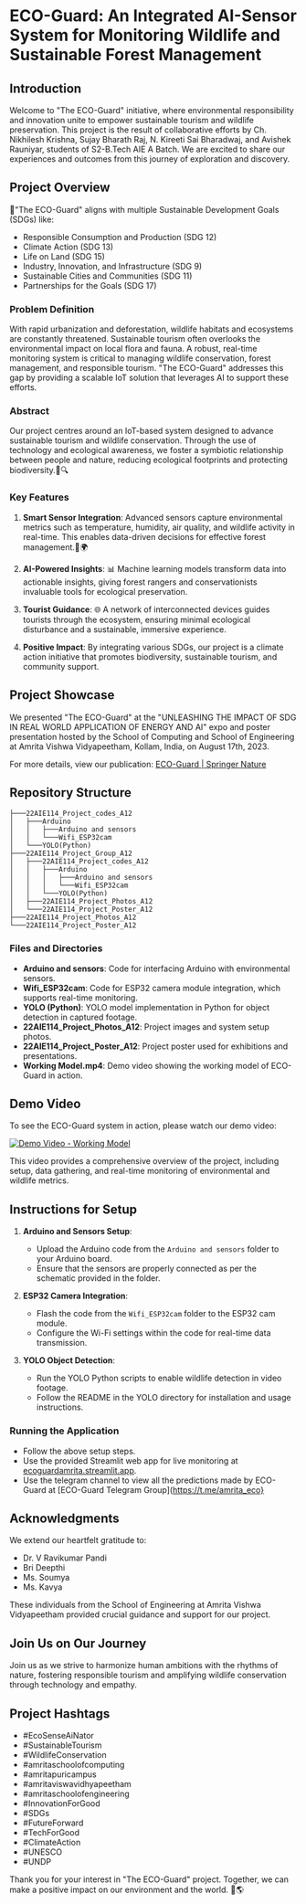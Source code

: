 # ECO-Guard: An Integrated AI-Sensor System for Monitoring Wildlife and Sustainable Forest Management

## Introduction

Welcome to "The ECO-Guard" initiative, where environmental responsibility and innovation unite to empower sustainable tourism and wildlife preservation. This project is the result of collaborative efforts by Ch. Nikhilesh Krishna, Sujay Bharath Raj, N. Kireeti Sai Bharadwaj, and Avishek Rauniyar, students of S2-B.Tech AIE A Batch. We are excited to share our experiences and outcomes from this journey of exploration and discovery.

## Project Overview

🌿"The ECO-Guard" aligns with multiple Sustainable Development Goals (SDGs) like:

- Responsible Consumption and Production (SDG 12)
- Climate Action (SDG 13)
- Life on Land (SDG 15)
- Industry, Innovation, and Infrastructure (SDG 9)
- Sustainable Cities and Communities (SDG 11)
- Partnerships for the Goals (SDG 17)

### Problem Definition

With rapid urbanization and deforestation, wildlife habitats and ecosystems are constantly threatened. Sustainable tourism often overlooks the environmental impact on local flora and fauna. A robust, real-time monitoring system is critical to managing wildlife conservation, forest management, and responsible tourism. "The ECO-Guard" addresses this gap by providing a scalable IoT solution that leverages AI to support these efforts.

### Abstract

Our project centres around an IoT-based system designed to advance sustainable tourism and wildlife conservation. Through the use of technology and ecological awareness, we foster a symbiotic relationship between people and nature, reducing ecological footprints and protecting biodiversity.🌳🔍

### Key Features

1. **Smart Sensor Integration**: Advanced sensors capture environmental metrics such as temperature, humidity, air quality, and wildlife activity in real-time. This enables data-driven decisions for effective forest management.🦋🌍

2. **AI-Powered Insights**: 📊 Machine learning models transform data into actionable insights, giving forest rangers and conservationists invaluable tools for ecological preservation.

3. **Tourist Guidance**: 🌐 A network of interconnected devices guides tourists through the ecosystem, ensuring minimal ecological disturbance and a sustainable, immersive experience.

4. **Positive Impact**: By integrating various SDGs, our project is a climate action initiative that promotes biodiversity, sustainable tourism, and community support.

## Project Showcase

We presented "The ECO-Guard" at the "UNLEASHING THE IMPACT OF SDG IN REAL WORLD APPLICATION OF ENERGY AND AI" expo and poster presentation hosted by the School of Computing and School of Engineering at Amrita Vishwa Vidyapeetham, Kollam, India, on August 17th, 2023.

For more details, view our publication: [ECO-Guard | Springer Nature](https://link.springer.com/chapter/10.1007/978-981-99-9489-2_36)

## Repository Structure

```plaintext
├───22AIE114_Project_codes_A12
│   ├───Arduino
│   │   ├───Arduino and sensors
│   │   └───Wifi_ESP32cam
│   └───YOLO(Python)
├───22AIE114_Project_Group_A12
│   ├───22AIE114_Project_codes_A12
│   │   ├───Arduino
│   │   │   ├───Arduino and sensors
│   │   │   └───Wifi_ESP32cam
│   │   └───YOLO(Python)
│   ├───22AIE114_Project_Photos_A12
│   └───22AIE114_Project_Poster_A12
├───22AIE114_Project_Photos_A12
└───22AIE114_Project_Poster_A12
```

### Files and Directories

- **Arduino and sensors**: Code for interfacing Arduino with environmental sensors.
- **Wifi_ESP32cam**: Code for ESP32 camera module integration, which supports real-time monitoring.
- **YOLO (Python)**: YOLO model implementation in Python for object detection in captured footage.
- **22AIE114_Project_Photos_A12**: Project images and system setup photos.
- **22AIE114_Project_Poster_A12**: Project poster used for exhibitions and presentations.
- **Working Model.mp4**: Demo video showing the working model of ECO-Guard in action.

## Demo Video

To see the ECO-Guard system in action, please watch our demo video:

[![Demo Video - Working Model](https://img.youtube.com/vi/YaQ-8vPQmXA/0.jpg)](https://www.youtube.com/watch?v=YaQ-8vPQmXA)

This video provides a comprehensive overview of the project, including setup, data gathering, and real-time monitoring of environmental and wildlife metrics.

## Instructions for Setup

1. **Arduino and Sensors Setup**:
   - Upload the Arduino code from the `Arduino and sensors` folder to your Arduino board.
   - Ensure that the sensors are properly connected as per the schematic provided in the folder.

2. **ESP32 Camera Integration**:
   - Flash the code from the `Wifi_ESP32cam` folder to the ESP32 cam module.
   - Configure the Wi-Fi settings within the code for real-time data transmission.

3. **YOLO Object Detection**:
   - Run the YOLO Python scripts to enable wildlife detection in video footage.
   - Follow the README in the YOLO directory for installation and usage instructions.

### Running the Application

- Follow the above setup steps.
- Use the provided Streamlit web app for live monitoring at [ecoguardamrita.streamlit.app](https://ecoguardamrita.streamlit.app/).
- Use the telegram channel to view all the predictions made by ECO-Guard at [ECO-Guard Telegram Group](https://t.me/amrita_eco}
## Acknowledgments

We extend our heartfelt gratitude to:

- Dr. V Ravikumar Pandi
- Bri Deepthi
- Ms. Soumya
- Ms. Kavya

These individuals from the School of Engineering at Amrita Vishwa Vidyapeetham provided crucial guidance and support for our project.

## Join Us on Our Journey

Join us as we strive to harmonize human ambitions with the rhythms of nature, fostering responsible tourism and amplifying wildlife conservation through technology and empathy.

## Project Hashtags

- #EcoSenseAiNator
- #SustainableTourism
- #WildlifeConservation
- #amritaschoolofcomputing
- #amritapuricampus
- #amritaviswavidhyapeetham
- #amritaschoolofengineering
- #InnovationForGood
- #SDGs
- #FutureForward
- #TechForGood
- #ClimateAction
- #UNESCO
- #UNDP

Thank you for your interest in "The ECO-Guard" project. Together, we can make a positive impact on our environment and the world. 🌱🌎
